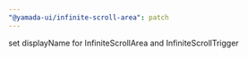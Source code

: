 ```yaml
---
"@yamada-ui/infinite-scroll-area": patch
---
```


set displayName for InfiniteScrollArea and InfiniteScrollTrigger
